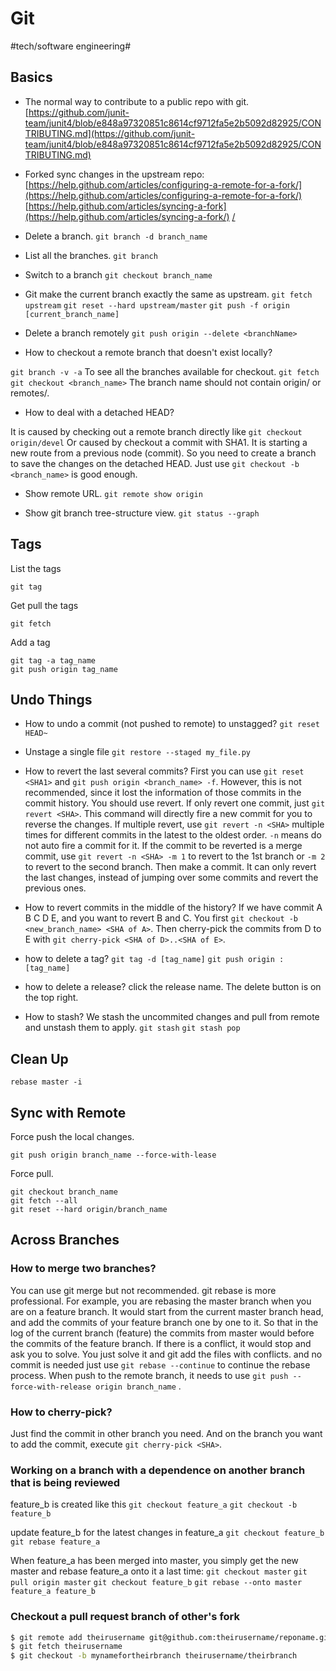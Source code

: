# Git
#tech/software engineering#

## Basics
* The normal way to contribute to a public repo with git.
[https://github.com/junit-team/junit4/blob/e848a97320851c8614cf9712fa5e2b5092d82925/CONTRIBUTING.md](https://github.com/junit-team/junit4/blob/e848a97320851c8614cf9712fa5e2b5092d82925/CONTRIBUTING.md)

* Forked sync changes in the upstream repo:
[https://help.github.com/articles/configuring-a-remote-for-a-fork/](https://help.github.com/articles/configuring-a-remote-for-a-fork/)
[https://help.github.com/articles/syncing-a-fork](https://help.github.com/articles/syncing-a-fork/) [/](https://help.github.com/articles/syncing-a-fork/)

* Delete a branch.
`git branch -d branch_name`

* List all the branches.
`git branch`

* Switch to a branch
`git checkout branch_name`

* Git make the current branch exactly the same as upstream.
`git fetch upstream`
`git reset --hard upstream/master`
`git push -f origin [current_branch_name]`

* Delete a branch remotely
`git push origin --delete <branchName>`

* How to checkout a remote branch that doesn't exist locally?

`git branch -v -a` To see all the branches available for checkout.
`git fetch`
`git checkout <branch_name>` The branch name should not contain origin/ or remotes/.

* How to deal with a detached HEAD?

It is caused by checking out a remote branch directly like `git checkout origin/devel`
Or caused by checkout a commit with SHA1.
It is starting a new route from a previous node (commit).
So you need to create a branch to save the changes on the detached HEAD.
Just use `git checkout -b <branch_name>` is good enough.

* Show remote URL.
`git remote show origin`

* Show git branch tree-structure view.
`git status --graph`

## Tags

List the tags
```
git tag
```

Get pull the tags
```
git fetch
```

Add a tag
```
git tag -a tag_name
git push origin tag_name
```

## Undo Things
* How to undo a commit (not pushed to remote) to unstagged?
`git reset HEAD~`

* Unstage a single file
`git restore --staged my_file.py`

* How to revert the last several commits?
First you can use `git reset <SHA1>` 
and `git push origin <branch_name> -f`.
However, this is not recommended, since it lost the information of those commits in the commit history.
You should use revert.
If only revert one commit, just `git revert <SHA>`. This command will directly fire a new commit for you to reverse the changes.
If multiple revert, use `git revert -n <SHA>` multiple times for different commits in the latest to the oldest order. `-n` means do not auto fire a commit for it.
If the commit to be reverted is a merge commit, use `git revert -n <SHA> -m 1` to revert to the 1st branch or `-m 2` to revert to the second branch.
Then make a commit.
It can only revert the last changes, instead of jumping over some commits and revert the previous ones.

* How to revert commits in the middle of the history?
If we have commit A B C D E, and you want to revert B and C.
You first `git checkout -b <new_branch_name> <SHA of A>`.
Then cherry-pick the commits from D to E with `git cherry-pick <SHA of D>..<SHA of E>`.

* how to delete a tag?
`git tag -d [tag_name]`
`git push origin :[tag_name]`

* how to delete a release?
click the release name. The delete button is on the top right.

* How to stash?
We stash the uncommited changes and pull from remote and unstash them to apply.
`git stash`
`git stash pop`

## Clean Up
`rebase master -i`

## Sync with Remote
Force push the local changes.

`git push origin branch_name --force-with-lease`

Force pull.

```shell
git checkout branch_name
git fetch --all
git reset --hard origin/branch_name
```
## Across Branches
### How to merge two branches?
You can use git merge but not recommended.
git rebase is more professional.
For example, you are rebasing the master branch when you are on a feature branch.
It would start from the current master branch head,
and add the commits of your feature branch one by one to it.
So that in the log of the current branch (feature) the commits from master would before the commits of the feature branch.
If there is a conflict, it would stop and ask you to solve.
You just solve it and git add the files with conflicts.
and no commit is needed just use `git rebase --continue` to continue the rebase process.
When push to the remote branch, it needs to use 
`git push --force-with-release origin branch_name` .

### How to cherry-pick?

Just find the commit in other branch you need.
And on the branch you want to add the commit, execute `git cherry-pick <SHA>`.


### Working on a branch with a dependence on another branch that is being reviewed

feature_b is created like this
`git checkout feature_a`
`git checkout -b feature_b`

update feature_b for the latest changes in feature_a
`git checkout feature_b`
`git rebase feature_a`

When feature_a has been merged into master, you simply get the new master and rebase feature_a onto it a last time:
`git checkout master`
`git pull origin master`
`git checkout feature_b`
`git rebase --onto master feature_a feature_b`

### Checkout a pull request branch of other's fork

```bash
$ git remote add theirusername git@github.com:theirusername/reponame.git
$ git fetch theirusername
$ git checkout -b mynamefortheirbranch theirusername/theirbranch
```
